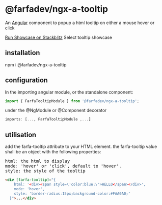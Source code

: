 <h1> @farfadev/ngx-a-tooltip </h1>

An [Angular](https://angular.dev/) component to popup a html tooltip on either a mouse hover or click

<a href='https://stackblitz.com/github/farfadev/ngx-lib'>Run Showcase on Stackblitz</a><span> Select tooltip showcase</span>

<h2>installation</h2>
npm i @farfadev/ngx-a-tooltip

<h2>configuration</h2>
In the importing angular module, or the standalone component:

```ts
import { FarfaTooltipModule } from '@farfadev/ngx-a-tooltip';
```
under the @NgModule or @Component decorator

```ts
imports: [..., FarfaTooltipModule ,...]
```

<h2>utilisation</h2>
add the farfa-tooltip attribute to your HTML element. the farfa-tooltip value shall be an object with the following properties:
<pre>
html: the html to display
mode: 'hover' or 'click', default to 'hover'. 
style: the style of the tooltip
</pre>

```html
<div [farfa-tooltip]="{
    html: '<div><span style=\'color:blue;\'>HELLO</span></div>',
    mode: 'hover',
    style: 'border-radius:15px;background-color:#FAA0A0;'
  }">...</div>
```
